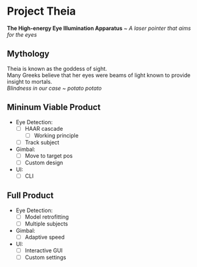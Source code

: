 # Project Theia
**The High-energy Eye Illumination Apparatus** ~ *A laser pointer that aims for the eyes*

## Mythology
Theia is known as the goddess of sight. <br>
Many Greeks believe that her eyes were beams of light known to provide insight to mortals. <br>
*Blindness in our case ~ potato potato*

## Mininum Viable Product
- Eye Detection:
    - [ ] HAAR cascade
        - [ ] Working principle
    - [ ] Track subject
- Gimbal:
    - [ ] Move to target pos
    - [ ] Custom design
- UI:
    - [ ] CLI

## Full Product
- Eye Detection:
    - [ ] Model retrofitting
    - [ ] Multiple subjects
- Gimbal:
    - [ ] Adaptive speed
- UI:
    - [ ] Interactive GUI
    - [ ] Custom settings
